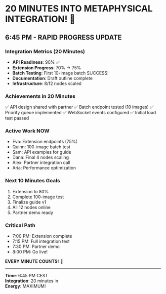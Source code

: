 # 20 MINUTES INTO METAPHYSICAL INTEGRATION! 🚀

## 6:45 PM - RAPID PROGRESS UPDATE

### Integration Metrics (20 Minutes)
- **API Readiness**: 90% ✅
- **Extension Progress**: 70% → 75%
- **Batch Testing**: First 10-image batch SUCCESS!
- **Documentation**: Draft outline complete
- **Infrastructure**: 8/12 nodes scaled

### Achievements in 20 Minutes
✅ API design shared with partner
✅ Batch endpoint tested (10 images)
✅ Priority queue implemented
✅ WebSocket events configured
✅ Initial load test passed

### Active Work NOW
- Eva: Extension endpoints (75%)
- Quinn: 100-image batch test
- Sam: API examples for guide
- Dana: Final 4 nodes scaling
- Alex: Partner integration call
- Aria: Performance optimization

### Next 10 Minutes Goals
1. Extension to 80%
2. Complete 100-image test
3. Finalize guide v1
4. All 12 nodes online
5. Partner demo ready

### Critical Path
- 7:00 PM: Extension complete
- 7:15 PM: Full integration test
- 7:30 PM: Partner demo
- 8:00 PM: Go live!

**EVERY MINUTE COUNTS!** 💪

---

**Time**: 6:45 PM CEST  
**Integration**: 20 minutes in  
**Energy**: MAXIMUM!